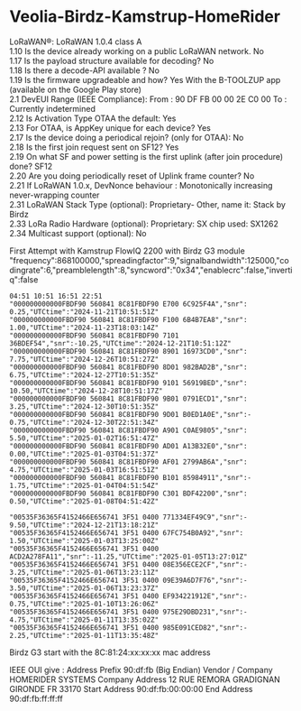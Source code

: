 # Veolia-Birdz-Kamstrup-HomeRider

LoRaWAN®: LoRaWAN 1.0.4 class A  
1.10 Is the device already working on a public LoRaWAN network. No  
1.17 Is the payload structure available for decoding? No  
1.18 Is there a decode-API available ? No  
1.19 Is the firmware upgradeable and how? Yes With the B-TOOLZUP app (available on the Google Play store)  
2.1 DevEUI Range (IEEE Compliance): From : 90 DF FB 00 00 2E C0 00 To : Currently indetermined  
2.12 Is Activation Type OTAA the default: Yes  
2.13 For OTAA, is AppKey unique for each device? Yes  
2.17 Is the device doing a periodical rejoin? (only for OTAA): No  
2.18 Is the first join request sent on SF12? Yes  
2.19 On what SF and power setting is the first uplink (after join procedure) done? SF12  
2.20 Are you doing periodically reset of Uplink frame counter? No  
2.21 If LoRaWAN 1.0.x, DevNonce behaviour : Monotonically increasing never-wrapping counter  
2.31 LoRaWAN Stack Type (optional): Proprietary- Other, name it: Stack by Birdz  
2.33 LoRa Radio Hardware (optional): Proprietary: SX chip used: SX1262  
2.34 Multicast support (optional): No  


First Attempt with Kamstrup FlowIQ 2200 with Birdz G3 module
"frequency":868100000,"spreadingfactor":9,"signalbandwidth":125000,"codingrate":6,"preamblelength":8,"syncword":"0x34","enablecrc":false,"invertiq":false

```
04:51 10:51 16:51 22:51
"000000000000FBDF90 560841 8C81FBDF90 E700 6C925F4A","snr":  0.25,"UTCtime":"2024-11-21T10:51:51Z"
"000000000000FBDF90 560841 8C81FBDF90 F100 6B4B7EA8","snr":  1.00,"UTCtime":"2024-11-23T18:03:14Z"
"000000000000FBDF90 560841 8C81FBDF90 7101 36BDEF54","snr":-10.25,"UTCtime":"2024-12-21T10:51:12Z"
"000000000000FBDF90 560841 8C81FBDF90 8901 16973CD0","snr":  7.75,"UTCtime":"2024-12-26T10:51:27Z"
"000000000000FBDF90 560841 8C81FBDF90 8D01 982BAD2B","snr":  6.75,"UTCtime":"2024-12-27T10:51:35Z"
"000000000000FBDF90 560841 8C81FBDF90 9101 56919BED","snr": 10.50,"UTCtime":"2024-12-28T10:51:17Z"
"000000000000FBDF90 560841 8C81FBDF90 9B01 0791ECD1","snr":  3.25,"UTCtime":"2024-12-30T10:51:35Z"
"000000000000FBDF90 560841 8C81FBDF90 9D01 B0ED1A0E","snr":- 0.75,"UTCtime":"2024-12-30T22:51:34Z"
"000000000000FBDF90 560841 8C81FBDF90 A901 C0AE9805","snr":  5.50,"UTCtime":"2025-01-02T16:51:47Z"
"000000000000FBDF90 560841 8C81FBDF90 AD01 A13B32E0","snr":  0.00,"UTCtime":"2025-01-03T04:51:37Z"
"000000000000FBDF90 560841 8C81FBDF90 AF01 2799AB6A","snr":  4.75,"UTCtime":"2025-01-03T16:51:51Z"
"000000000000FBDF90 560841 8C81FBDF90 B101 85984911","snr":- 1.75,"UTCtime":"2025-01-04T04:51:54Z"
"000000000000FBDF90 560841 8C81FBDF90 C301 BDF42200","snr":  0.50,"UTCtime":"2025-01-08T04:51:42Z"
```
```
"00535F36365F4152466E656741 3F51 0400 771334EF49C9","snr":- 9.50,"UTCtime":"2024-12-21T13:18:21Z"
"00535F36365F4152466E656741 3F51 0400 67FC754B0A92","snr":  1.50,"UTCtime":"2025-01-03T13:25:00Z"
"00535F36365F4152466E656741 3F51 0400 ACD2A278FA11","snr":-11.25,"UTCtime":"2025-01-05T13:27:01Z"
"00535F36365F4152466E656741 3F51 0400 08E356ECE2CF","snr":- 3.25,"UTCtime":"2025-01-06T13:23:11Z" 
"00535F36365F4152466E656741 3F51 0400 09E39A6D7F76","snr":- 3.50,"UTCtime":"2025-01-06T13:23:37Z"
"00535F36365F4152466E656741 3F51 0400 EF934221912E","snr":- 0.75,"UTCtime":"2025-01-10T13:26:06Z" 
"00535F36365F4152466E656741 3F51 0400 975E29DBD231","snr":- 4.75,"UTCtime":"2025-01-11T13:35:02Z"
"00535F36365F4152466E656741 3F51 0400 985E091CED82","snr":- 2.25,"UTCtime":"2025-01-11T13:35:48Z"
```

Birdz G3 start with the 8C:81:24:xx:xx:xx mac address

IEEE OUI give :
Address Prefix 90:df:fb (Big Endian)
Vendor / Company HOMERIDER SYSTEMS
Company Address 12 RUE REMORA GRADIGNAN GIRONDE FR 33170
Start Address 90:df:fb:00:00:00
End Address 90:df:fb:ff:ff:ff


